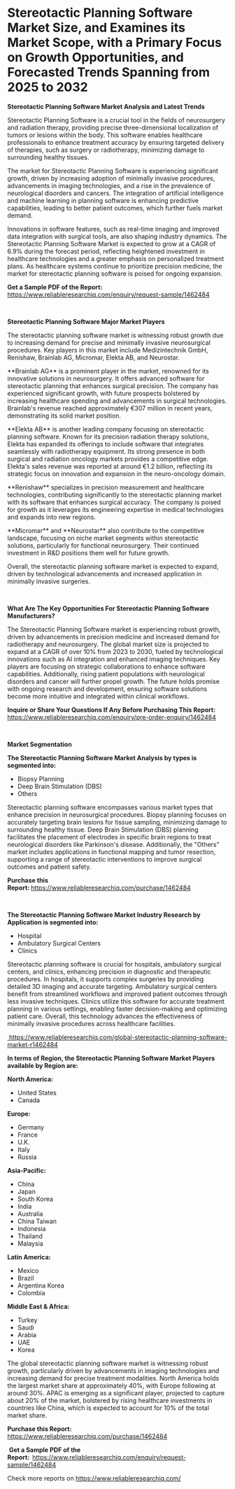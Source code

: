 <p><h1>Stereotactic Planning Software Market Size, and Examines its Market Scope, with a Primary Focus on Growth Opportunities, and Forecasted Trends Spanning from 2025 to 2032</h1></p><p><strong>Stereotactic Planning Software Market Analysis and Latest Trends</strong></p>
<p><p>Stereotactic Planning Software is a crucial tool in the fields of neurosurgery and radiation therapy, providing precise three-dimensional localization of tumors or lesions within the body. This software enables healthcare professionals to enhance treatment accuracy by ensuring targeted delivery of therapies, such as surgery or radiotherapy, minimizing damage to surrounding healthy tissues. </p><p>The market for Stereotactic Planning Software is experiencing significant growth, driven by increasing adoption of minimally invasive procedures, advancements in imaging technologies, and a rise in the prevalence of neurological disorders and cancers. The integration of artificial intelligence and machine learning in planning software is enhancing predictive capabilities, leading to better patient outcomes, which further fuels market demand. </p><p>Innovations in software features, such as real-time imaging and improved data integration with surgical tools, are also shaping industry dynamics. The Stereotactic Planning Software Market is expected to grow at a CAGR of 6.9% during the forecast period, reflecting heightened investment in healthcare technologies and a greater emphasis on personalized treatment plans. As healthcare systems continue to prioritize precision medicine, the market for stereotactic planning software is poised for ongoing expansion.</p></p>
<p><strong>Get a Sample PDF of the Report:&nbsp;</strong> <a href="https://www.reliableresearchiq.com/enquiry/request-sample/1462484?utm_campaign=3180&utm_medium=2&utm_source=Github&utm_content=ia&utm_term=11032025&utm_id=stereotactic-planning-software">https://www.reliableresearchiq.com/enquiry/request-sample/1462484</a></p>
<p>&nbsp;</p>
<p><strong>Stereotactic Planning Software Major Market Players</strong></p>
<p><p>The stereotactic planning software market is witnessing robust growth due to increasing demand for precise and minimally invasive neurosurgical procedures. Key players in this market include Medizintechnik GmbH, Renishaw, Brainlab AG, Micromar, Elekta AB, and Neurostar.</p><p>**Brainlab AG** is a prominent player in the market, renowned for its innovative solutions in neurosurgery. It offers advanced software for stereotactic planning that enhances surgical precision. The company has experienced significant growth, with future prospects bolstered by increasing healthcare spending and advancements in surgical technologies. Brainlab's revenue reached approximately €307 million in recent years, demonstrating its solid market position.</p><p>**Elekta AB** is another leading company focusing on stereotactic planning software. Known for its precision radiation therapy solutions, Elekta has expanded its offerings to include software that integrates seamlessly with radiotherapy equipment. Its strong presence in both surgical and radiation oncology markets provides a competitive edge. Elekta's sales revenue was reported at around €1.2 billion, reflecting its strategic focus on innovation and expansion in the neuro-oncology domain.</p><p>**Renishaw** specializes in precision measurement and healthcare technologies, contributing significantly to the stereotactic planning market with its software that enhances surgical accuracy. The company is poised for growth as it leverages its engineering expertise in medical technologies and expands into new regions.</p><p>**Micromar** and **Neurostar** also contribute to the competitive landscape, focusing on niche market segments within stereotactic solutions, particularly for functional neurosurgery. Their continued investment in R&D positions them well for future growth.</p><p>Overall, the stereotactic planning software market is expected to expand, driven by technological advancements and increased application in minimally invasive surgeries.</p></p>
<p>&nbsp;</p>
<p><strong>What Are The Key Opportunities For Stereotactic Planning Software Manufacturers?</strong></p>
<p><p>The Stereotactic Planning Software market is experiencing robust growth, driven by advancements in precision medicine and increased demand for radiotherapy and neurosurgery. The global market size is projected to expand at a CAGR of over 10% from 2023 to 2030, fueled by technological innovations such as AI integration and enhanced imaging techniques. Key players are focusing on strategic collaborations to enhance software capabilities. Additionally, rising patient populations with neurological disorders and cancer will further propel growth. The future holds promise with ongoing research and development, ensuring software solutions become more intuitive and integrated within clinical workflows.</p></p>
<p><strong>Inquire or Share Your Questions If Any Before Purchasing This Report:</strong> <a href="https://www.reliableresearchiq.com/enquiry/pre-order-enquiry/1462484?utm_campaign=3180&utm_medium=2&utm_source=Github&utm_content=ia&utm_term=11032025&utm_id=stereotactic-planning-software">https://www.reliableresearchiq.com/enquiry/pre-order-enquiry/1462484</a></p>
<p>&nbsp;</p>
<p><strong>Market Segmentation</strong></p>
<p><strong>The Stereotactic Planning Software Market Analysis by types is segmented into:</strong></p>
<p><ul><li>Biopsy Planning</li><li>Deep Brain Stimulation (DBS)</li><li>Others</li></ul></p>
<p><p>Stereotactic planning software encompasses various market types that enhance precision in neurosurgical procedures. Biopsy planning focuses on accurately targeting brain lesions for tissue sampling, minimizing damage to surrounding healthy tissue. Deep Brain Stimulation (DBS) planning facilitates the placement of electrodes in specific brain regions to treat neurological disorders like Parkinson's disease. Additionally, the "Others" market includes applications in functional mapping and tumor resection, supporting a range of stereotactic interventions to improve surgical outcomes and patient safety.</p></p>
<p><strong>Purchase this Report:&nbsp;</strong><a href="https://www.reliableresearchiq.com/purchase/1462484?utm_campaign=3180&utm_medium=2&utm_source=Github&utm_content=ia&utm_term=11032025&utm_id=stereotactic-planning-software">https://www.reliableresearchiq.com/purchase/1462484</a></p>
<p>&nbsp;</p>
<p><strong>The Stereotactic Planning Software Market Industry Research by Application is segmented into:</strong></p>
<p><ul><li>Hospital</li><li>Ambulatory Surgical Centers</li><li>Clinics</li></ul></p>
<p><p>Stereotactic planning software is crucial for hospitals, ambulatory surgical centers, and clinics, enhancing precision in diagnostic and therapeutic procedures. In hospitals, it supports complex surgeries by providing detailed 3D imaging and accurate targeting. Ambulatory surgical centers benefit from streamlined workflows and improved patient outcomes through less invasive techniques. Clinics utilize this software for accurate treatment planning in various settings, enabling faster decision-making and optimizing patient care. Overall, this technology advances the effectiveness of minimally invasive procedures across healthcare facilities.</p></p>
<p><a href="https://www.reliableresearchiq.com/global-stereotactic-planning-software-market-r1462484?utm_campaign=3180&utm_medium=2&utm_source=Github&utm_content=ia&utm_term=11032025&utm_id=stereotactic-planning-software">&nbsp;https://www.reliableresearchiq.com/global-stereotactic-planning-software-market-r1462484</a></p>
<p><strong>In terms of Region, the Stereotactic Planning Software Market Players available by Region are:</strong></p>
<p>
    <p> <strong> North America: </strong>
        <ul>
            <li>United States</li>
            <li>Canada</li>
        </ul>
        </p> 
    <p> <strong> Europe: </strong>
        <ul>
            <li>Germany</li>
            <li>France</li>
            <li>U.K.</li>
            <li>Italy</li>
            <li>Russia</li>
        </ul>
        </p> 
    <p> <strong> Asia-Pacific: </strong>
        <ul>
            <li>China</li>
            <li>Japan</li>
            <li>South Korea</li>
            <li>India</li>
            <li>Australia</li>
            <li>China Taiwan</li>
            <li>Indonesia</li>
            <li>Thailand</li>
            <li>Malaysia</li>
        </ul>
        </p> 
    <p> <strong> Latin America: </strong>
        <ul>
            <li>Mexico</li>
            <li>Brazil</li>
            <li>Argentina Korea</li>
            <li>Colombia</li>
        </ul>
        </p> 
    <p> <strong> Middle East & Africa: </strong>
        <ul>
            <li>Turkey</li>
            <li>Saudi</li>
            <li>Arabia</li>
            <li>UAE</li>
            <li>Korea</li>
        </ul>
    </p>
    </p>
<p><p>The global stereotactic planning software market is witnessing robust growth, particularly driven by advancements in imaging technologies and increasing demand for precise treatment modalities. North America holds the largest market share at approximately 40%, with Europe following at around 30%. APAC is emerging as a significant player, projected to capture about 20% of the market, bolstered by rising healthcare investments in countries like China, which is expected to account for 10% of the total market share.</p></p>
<p><strong>Purchase this Report: </strong><a href="https://www.reliableresearchiq.com/purchase/1462484?utm_campaign=3180&utm_medium=2&utm_source=Github&utm_content=ia&utm_term=11032025&utm_id=stereotactic-planning-software">https://www.reliableresearchiq.com/purchase/1462484</a></p>
<p>&nbsp;<strong>Get a Sample PDF of the Report:&nbsp;&nbsp;</strong><a href="https://www.reliableresearchiq.com/enquiry/request-sample/1462484?utm_campaign=3180&utm_medium=2&utm_source=Github&utm_content=ia&utm_term=11032025&utm_id=stereotactic-planning-software">https://www.reliableresearchiq.com/enquiry/request-sample/1462484</a></p>
<p><strong></strong></p>
<p>Check more reports on <a href="https://www.reliableresearchiq.com/?utm_campaign=3180&utm_medium=2&utm_source=Github&utm_content=ia&utm_term=11032025&utm_id=stereotactic-planning-software">https://www.reliableresearchiq.com/</a></p>